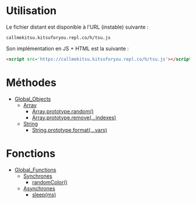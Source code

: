 # Utilisation
Le fichier distant est disponible à l'URL (instable) suivante :
```
callmekitsu.kitsuforyou.repl.co/h/tsu.js
```
Son implémentation en JS + HTML est la suivante :
```html
<script src='https://callmekitsu.kitsuforyou.repl.co/h/tsu.js'></script>
```
# Méthodes

* [Global_Objects](./Objects)
  * [Array](./Objects/Array/)
    * [Array.prototype.random()](./Objects/Array/random)
    * [Array.prototype.remove(...indexes)](./Objects/Array/remove)
  * [String](./Objects/String/)
    * [String.prototype.format(...vars)](./Objects/String/format)

# Fonctions

* [Global_Functions](./Functions)
  * [Synchrones](./Functions/Sync)
    * [randomColor()](./Functions/Sync/randomColor)
  * [Asynchrones](./Functions/Async)
    * [sleep(ms)](./Functions/Async/sleep)
